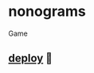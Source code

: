 # nonograms
Game

## [deploy](️https://rolling-scopes-school.github.io/merumerum-JSFE2023Q4/nonograms/) 💫️️️️️